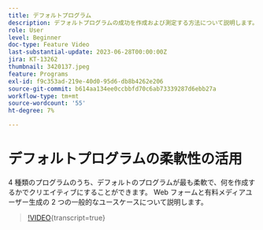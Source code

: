 ```yaml
---
title: デフォルトプログラム
description: デフォルトプログラムの成功を作成および測定する方法について説明します。
role: User
level: Beginner
doc-type: Feature Video
last-substantial-update: 2023-06-28T00:00:00Z
jira: KT-13262
thumbnail: 3420137.jpeg
feature: Programs
exl-id: f9c353ad-219e-40d0-95d6-db8b4262e206
source-git-commit: b614aa134ee0ccbbfd70c6ab73339287d6ebb27a
workflow-type: tm+mt
source-wordcount: '55'
ht-degree: 7%

---
```


# デフォルトプログラムの柔軟性の活用


4 種類のプログラムのうち、デフォルトのプログラムが最も柔軟で、何を作成するかでクリエイティブにすることができます。
Web フォームと有料メディアユーザー生成の 2 つの一般的なユースケースについて説明します。

>[!VIDEO](https://video.tv.adobe.com/v/3420137?learn=on){transcript=true}
